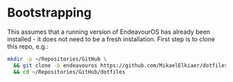 # Bootstrapping

This assumes that a running version of EndeavourOS has already been installed - it does not need to be a fresh installation.
First step is to clone this repo, e.g.:

```bash
mkdir -p ~/Repositories/GitHub \
  && git clone -b endeavouros https://github.com/MikaelElkiaer/dotfiles ~/Repositories/GitHub/dotfiles \
  && cd ~/Repositories/GitHub/dotfiles
```
